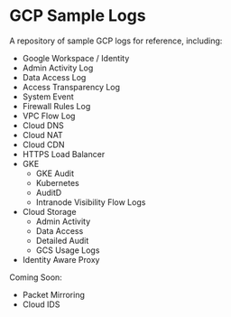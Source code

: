 # GCP Sample Logs 
A repository of sample GCP logs for reference, including:
- Google Workspace / Identity
- Admin Activity Log 
- Data Access Log
- Access Transparency Log
- System Event
- Firewall Rules Log 
- VPC Flow Log
- Cloud DNS 
- Cloud NAT 
- Cloud CDN
- HTTPS Load Balancer 
- GKE 
  - GKE Audit
  - Kubernetes 
  - AuditD 
  - Intranode Visibility Flow Logs
- Cloud Storage 
  - Admin Activity
  - Data Access
  - Detailed Audit 
  - GCS Usage Logs
- Identity Aware Proxy


Coming Soon:
- Packet Mirroring
- Cloud IDS